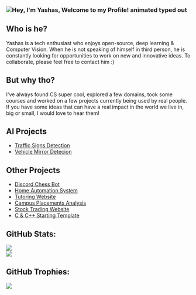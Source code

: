 ### <img src="https://readme-typing-svg.demolab.com?font=Operator+Mono&size=37&duration=2800&pause=2000&color=078af5&center=true&vCenter=true&width=940&height=50&lines=Hey%2C+I'm+Yashas%2C+Welcome+to+my+Github+Profile!" align="middle" alt="Hey, I'm Yashas, Welcome to my Profile! animated typed out">

## Who is he?

Yashas is a tech enthusiast who enjoys open-source, deep learning & Computer Vision. When he is not speaking of himself in third person, he is constantly looking for opportunities to work on new and innovative ideas. To collaborate, please feel free to contact him :)

## But why tho?

I've always found CS super cool, explored a few domains, took some courses and worked on a few projects currently being used by real people. If you have some ideas that can have a real impact in the world we live in, big or small, I would love to hear them!

## AI Projects
- [Traffic Signs Detection](https://huggingface.co/AI4Ev3r/Traffic-Signs-Detection)
- [Vehicle Mirror Detecion](https://x.com/yashas_donthi/status/1749273179670172116)

## Other Projects
- [Discord Chess Bot](https://github.com/coolyashas/Discord-Chess-Bot)
- [Home Automation System](https://github.com/coolyashas/Home-Automation-System)
- [Tutoring Website](https://github.com/coolyashas/TutorHub)
- [Campus Placements Analysis](https://github.com/coolyashas/Campus-Placements-Data-Analysis)
- [Stock Trading Website](https://github.com/coolyashas/Finance-Website)
- [C & C++ Starting Template](https://github.com/coolyashas/VSCode-Template-Automation)

## GitHub Stats:
![](https://github-readme-streak-stats.herokuapp.com/?user=coolyashas&theme=dark&hide_border=false)<br/>
![](https://github-readme-stats.vercel.app/api/top-langs/?username=coolyashas&theme=dark&hide_border=false&include_all_commits=true&count_private=true&layout=compact)

## GitHub Trophies:
![](https://github-profile-trophy.vercel.app/?username=coolyashas&theme=radical&no-frame=false&no-bg=true&margin-w=4)
